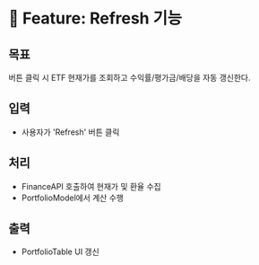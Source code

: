 # 📄 Feature: Refresh 기능

## 목표
버튼 클릭 시 ETF 현재가를 조회하고 수익률/평가금/배당을 자동 갱신한다.

## 입력
- 사용자가 'Refresh' 버튼 클릭

## 처리
- FinanceAPI 호출하여 현재가 및 환율 수집
- PortfolioModel에서 계산 수행

## 출력
- PortfolioTable UI 갱신
